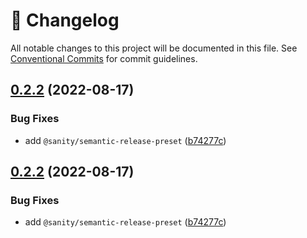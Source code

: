 <!-- markdownlint-disable --><!-- textlint-disable -->

# 📓 Changelog

All notable changes to this project will be documented in this file. See
[Conventional Commits](https://conventionalcommits.org) for commit guidelines.

## [0.2.2](https://github.com/sanity-io/sanity-plugin-asset-source-unsplash/compare/v0.2.1...v0.2.2) (2022-08-17)

### Bug Fixes

- add `@sanity/semantic-release-preset` ([b74277c](https://github.com/sanity-io/sanity-plugin-asset-source-unsplash/commit/b74277c19946e85ad5e76de6dcb3b49aa02b5884))

## [0.2.2](https://github.com/sanity-io/sanity-plugin-asset-source-unsplash/compare/v0.2.1...v0.2.2) (2022-08-17)

### Bug Fixes

- add `@sanity/semantic-release-preset` ([b74277c](https://github.com/sanity-io/sanity-plugin-asset-source-unsplash/commit/b74277c19946e85ad5e76de6dcb3b49aa02b5884))
